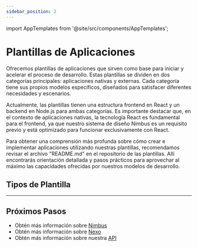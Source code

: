 ```yaml
---
sidebar_position: 2
---
```


import AppTemplates from '@site/src/components/AppTemplates';

# Plantillas de Aplicaciones

Ofrecemos plantillas de aplicaciones que sirven como base para iniciar y acelerar el proceso de desarrollo. Estas plantillas se dividen en dos categorías principales: aplicaciones nativas y externas. Cada categoría tiene sus propios modelos específicos, diseñados para satisfacer diferentes necesidades y escenarios.

Actualmente, las plantillas tienen una estructura frontend en React y un backend en Node.js para ambas categorías. Es importante destacar que, en el contexto de aplicaciones nativas, la tecnología React es fundamental para el frontend, ya que nuestro sistema de diseño Nimbus es un requisito previo y está optimizado para funcionar exclusivamente con React.

Para obtener una comprensión más profunda sobre cómo crear e implementar aplicaciones utilizando nuestras plantillas, recomendamos revisar el archivo "README.md" en el repositorio de las plantillas. Allí encontrarás orientación detallada y pasos prácticos para aprovechar al máximo las capacidades ofrecidas por nuestros modelos de desarrollo.

## Tipos de Plantilla

<AppTemplates />

---

## Próximos Pasos

- Obtén más información sobre [Nimbus](./nimbus)
- Obtén más información sobre [Nexo](./nexo)
- Obtén más información sobre nuestra [API](./nuvemshop-api)
